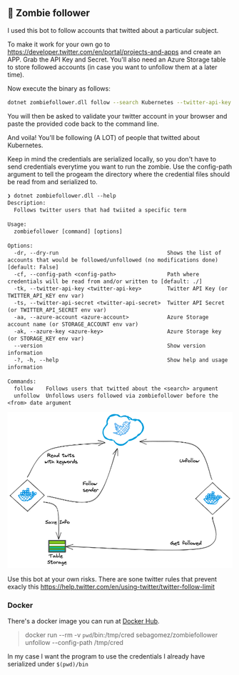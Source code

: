 ## 🧟 Zombie follower

I used this bot to follow accounts that twitted about a particular subject.

To make it work for your own go to https://developer.twitter.com/en/portal/projects-and-apps and create an APP. Grab the API Key and Secret. You'll also need an Azure Storage table to store followed accounts (in case you want to unfollow them at a later time).

Now execute the binary as follows:
```bash
dotnet zombiefollower.dll follow --search Kubernetes --twitter-api-key <twitter-api-key> --twitter-api-secret <twitter-api-secret> --azure-account <azure-account> --azure-key <azure-key> 
```

You will then be asked to validate your twitter account in your browser and paste the provided code back to the command line.

And voila! You'll be following (A LOT) of people that twitted about Kubernetes.

Keep in mind the credentials are serialized locally, so you don't have to send credentials everytime you want to run the zombie. Use the config-path argument to tell the progeam the directory where the credential files should be read from and serialized to.

```
❯ dotnet zombiefollower.dll --help
Description:
  Follows twitter users that had twiited a specific term

Usage:
  zombiefollower [command] [options]

Options:
  -dr, --dry-run                                  Shows the list of accounts that would be followed/unfollowed (no modifications done) [default: False]
  -cf, --config-path <config-path>                Path where credentials will be read from and/or written to [default: ./]
  -tk, --twitter-api-key <twitter-api-key>        Twitter API Key (or TWITTER_API_KEY env var)
  -ts, --twitter-api-secret <twitter-api-secret>  Twitter API Secret (or TWITTER_API_SECRET env var)
  -aa, --azure-account <azure-account>            Azure Storage account name (or STORAGE_ACCOUNT env var)
  -ak, --azure-key <azure-key>                    Azure Storage key (or STORAGE_KEY env var)
  --version                                       Show version information
  -?, -h, --help                                  Show help and usage information

Commands:
  follow    Follows users that twitted about the <search> argument
  unfollow  Unfollows users followed via zombiefollower before the <from> date argument
```

![](./res/arch.png)

Use this bot at your own risks. There are sone twitter rules that prevent exacly this https://help.twitter.com/en/using-twitter/twitter-follow-limit

### Docker

There's a docker image you can run at [Docker Hub](https://hub.docker.com/repository/docker/sebagomez/zombiefollower).

> docker run --rm -v `pwd`/bin:/tmp/cred sebagomez/zombiefollower unfollow --config-path /tmp/cred

In my case I want the program to use the credentials I already have serialized under `$(pwd)/bin`